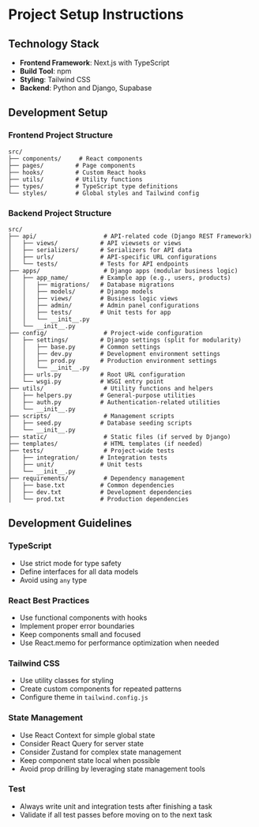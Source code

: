 # Project Setup Instructions

## Technology Stack

- **Frontend Framework**: Next.js with TypeScript
- **Build Tool**: npm
- **Styling**: Tailwind CSS
- **Backend**: Python and Django, Supabase

## Development Setup

### Frontend Project Structure

```
src/
├── components/     # React components
├── pages/         # Page components
├── hooks/         # Custom React hooks
├── utils/         # Utility functions
├── types/         # TypeScript type definitions
└── styles/        # Global styles and Tailwind config
```

### Backend Project Structure

```
src/
├── api/                   # API-related code (Django REST Framework)
│   ├── views/            # API viewsets or views
│   ├── serializers/      # Serializers for API data
│   ├── urls/             # API-specific URL configurations
│   └── tests/            # Tests for API endpoints
├── apps/                  # Django apps (modular business logic)
│   ├── app_name/         # Example app (e.g., users, products)
│   │   ├── migrations/   # Database migrations
│   │   ├── models/       # Django models
│   │   ├── views/        # Business logic views
│   │   ├── admin/        # Admin panel configurations
│   │   ├── tests/        # Unit tests for app
│   │   └── __init__.py
│   └── __init__.py
├── config/                # Project-wide configuration
│   ├── settings/         # Django settings (split for modularity)
│   │   ├── base.py       # Common settings
│   │   ├── dev.py        # Development environment settings
│   │   ├── prod.py       # Production environment settings
│   │   └── __init__.py
│   ├── urls.py           # Root URL configuration
│   └── wsgi.py           # WSGI entry point
├── utils/                 # Utility functions and helpers
│   ├── helpers.py        # General-purpose utilities
│   ├── auth.py           # Authentication-related utilities
│   └── __init__.py
├── scripts/               # Management scripts
│   ├── seed.py           # Database seeding scripts
│   └── __init__.py
├── static/                # Static files (if served by Django)
├── templates/             # HTML templates (if needed)
├── tests/                 # Project-wide tests
│   ├── integration/      # Integration tests
│   ├── unit/             # Unit tests
│   └── __init__.py
├── requirements/          # Dependency management
│   ├── base.txt          # Common dependencies
│   ├── dev.txt           # Development dependencies
│   └── prod.txt          # Production dependencies
```

## Development Guidelines

### TypeScript

- Use strict mode for type safety
- Define interfaces for all data models
- Avoid using `any` type

### React Best Practices

- Use functional components with hooks
- Implement proper error boundaries
- Keep components small and focused
- Use React.memo for performance optimization when needed

### Tailwind CSS

- Use utility classes for styling
- Create custom components for repeated patterns
- Configure theme in `tailwind.config.js`

### State Management

- Use React Context for simple global state
- Consider React Query for server state
- Consider Zustand for complex state management
- Keep component state local when possible
- Avoid prop drilling by leveraging state management tools

### Test

- Always write unit and integration tests after finishing a task
- Validate if all test passes before moving on to the next task